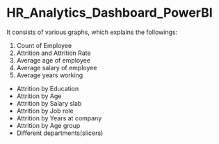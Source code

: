# HR_Analytics_Dashboard_PowerBI

It consists of various graphs, which explains the followings:

1. Count of Employee
2. Attrition and Attrition Rate
3. Average age of employee
4. Average salary of employee
5. Average years working

* Attrition by Education
* Attrition by Age
* Attrition by Salary slab
* Attrition by Job role
* Attrition by Years at company
* Attrition by Age group
* Different departments(slicers)
